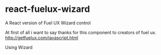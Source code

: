 # react-fuelux-wizard
A React version of Fuel UX Wizard control

At first of all i want to say thanks for this component to creators of fuel ux. 
http://getfuelux.com/javascript.html

Using Wizard

<Wizard 
  id="wizard" 
  defaultActiveKey={1}
  prevBtnText="Previous Button"
  nextBtnText="Next Button"
  nextBtnTextFinish="Complete"
  onFinish={this.onFinish.bind(this)}
  onNextPageClick={this.handleOnNextPageClick.bind(this)}>
  <WizardStep badge={1} title="Поверяемое оборудование"><Page1/></WizardStep>
  <WizardStep badge={2} title="Эталоны"><Page2/></WizardStep>
  <WizardStep badge={3} title="Влияющие факторы"><Page3/></WizardStep>
  <WizardStep badge={4} title="Параметры шаблона"><Page4/></WizardStep>
  <WizardStep badge={5} title="Подписи"><Page5/></WizardStep>
  <WizardStep badge={6} title="Файлы"><Page6/></WizardStep>
</Wizard>
          
